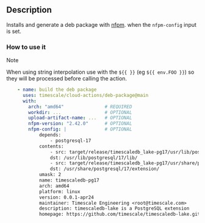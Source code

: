 ## Description
Installs and generate a deb package with [nfpm](https://nfpm.goreleaser.com/). when the `nfpm-config` input is set.

### How to use it
> [!NOTE]
> When using string interpolation use with the `${{ }}` (eg `${{ env.FOO }}`) so they will be processed before calling the action.

```yaml
    - name: build the deb package
      uses: timescale/cloud-actions/deb-package@main
      with:
        arch: "amd64"               # REQUIRED
        workdir: ...                # OPTIONAL
        upload-artifact-name: ...   # OPTIONAL
        nfpm-version: "2.42.0"      # OPTIONAL
        nfpm-config: |              # OPTIONAL
            depends:
                - postgresql-17
            contents:
                - src: target/release/timescaledb_lake-pg17/usr/lib/postgresql/17/lib/timescaledb_lake*
                dst: /usr/lib/postgresql/17/lib/
                - src: target/release/timescaledb_lake-pg17/usr/share/postgresql/17/extension/timescaledb_lake*
                dst: /usr/share/postgresql/17/extension/
            umask: 2
            name: timescaledb-pg17
            arch: amd64
            platform: linux
            version: 0.0.1-apr24
            maintainer: Timescale Engineering <root@timescale.com>
            description: timescaledb-lake is a PostgreSQL extension
            homepage: https://github.com/timescale/timescaledb-lake.git
```

